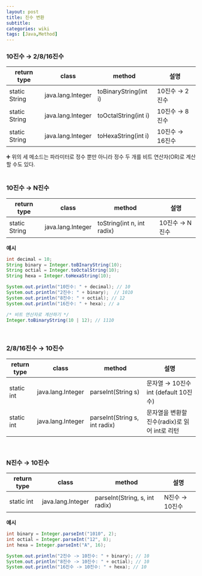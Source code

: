 ```yaml
---
layout: post
title: 진수 변환
subtitle: 
categories: wiki
tags: [Java,Method]
---
```

### 10진수 → 2/8/16진수

| return type | class | method | 설명 |
| --- | --- | --- | --- |
| static String | java.lang.Integer | toBinaryString(int i) | 10진수 → 2진수 |
| static String | java.lang.Integer | toOctalString(int i) | 10진수 → 8진수 |
| static String | java.lang.Integer | toHexaString(int i) | 10진수 → 16진수 |

➕ 위의 세 메소드는 파라미터로 정수 뿐만 아니라 정수 두 개를 비트 연산자(OR)로 계산할 수도 있다.   
<br/>

### 10진수 → N진수

| return type | class | method | 설명 |
| --- | --- | --- | --- |
| static String | java.lang.Integer | toString(int n, int radix) | 10진수 → N진수 |

**예시**   
```java
int decimal = 10;
String binary = Integer.toBInaryString(10);
String octial = Integer.toOctalString(10);
String hexa = Integer.toHexaString(10);

System.out.println("10진수: " + decimal); // 10
System.out.println("2진수: " + binary);  // 1010
System.out.println("8진수: " + octial); // 12
System.out.println("16진수: " + hexa); // a

/* 비트 연산자로 계산하기 */
Integer.toBinaryString(10 | 12); // 1110
```
<br/>

### 2/8/16진수 → 10진수

| return type | class | method | 설명 |
| --- | --- | --- | --- |
| static int | java.lang.Integer | parseInt(String s) | 문자열 → 10진수 int (default 10진수) |
| static int | java.lang.Integer | parseInt(String s, int radix) | 문자열을 변환할 진수(radix)로 읽어 int로 리턴 |

<br/>

### N진수 → 10진수

| return type | class | method | 설명 |
| --- | --- | --- | --- |
| static int | java.lang.Integer | parseInt(String, s, int radix) | N진수 → 10진수 |

**예시**

```java
int binary = Integer.parseInt("1010", 2);
int octial = Integer.parseInt("12", 8);
int hexa = Integer.parseInt("A", 16);

System.out.println("2진수 -> 10진수: " + binary); // 10
System.out.println("8진수 -> 10진수: " + octial); // 10
System.out.println("16진수 -> 10진수: " + hexa); // 10
```